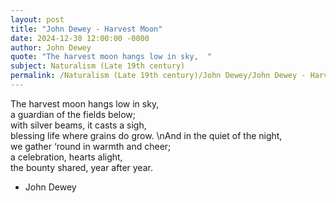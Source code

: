 ```yaml
---
layout: post
title: "John Dewey - Harvest Moon"
date: 2024-12-30 12:00:00 -0000
author: John Dewey
quote: "The harvest moon hangs low in sky,  "
subject: Naturalism (Late 19th century)
permalink: /Naturalism (Late 19th century)/John Dewey/John Dewey - Harvest Moon
---
```


The harvest moon hangs low in sky,  
a guardian of the fields below;  
with silver beams, it casts a sigh,  
blessing life where grains do grow.
\nAnd in the quiet of the night,  
we gather ‘round in warmth and cheer;  
a celebration, hearts alight,  
the bounty shared, year after year.

- John Dewey
